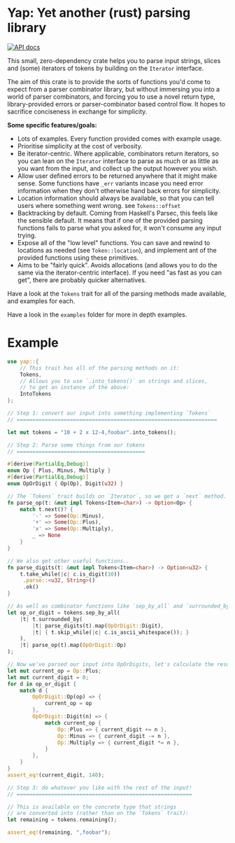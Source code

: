 # Yap: Yet another (rust) parsing library

[![API docs](https://docs.rs/yap/badge.svg)](https://docs.rs/yap)

This small, zero-dependency crate helps you to parse input strings, slices and (some) iterators of tokens
by building on the `Iterator` interface.

The aim of this crate is to provide the sorts of functions you'd come to expect from a parser
combinator library, but without immersing you into a world of parser combinators, and forcing you
to use a novel return type, library-provided errors or parser-combinator based control flow. It hopes
to sacrifice conciseness in exchange for simplicity.

**Some specific features/goals:**
- Lots of examples. Every function provided comes with example usage.
- Prioritise simplicity at the cost of verbosity.
- Be iterator-centric. Where applicable, combinators return iterators, so you can lean on the `Iterator`
  interface to parse as much or as little as you want from the input, and collect up the output however
  you wish.
- Allow user defined errors to be returned anywhere that it might make sense. Some functions have `_err`
  variants incase you need error information when they don't otherwise hand back errors for simplicity.
- Location information should always be available, so that you can tell users where something went wrong.
  see `Tokens::offset`
- Backtracking by default. Coming from Haskell's Parsec, this feels like the sensible default. It means that
  if one of the provided parsing functions fails to parse what you asked for, it won't consume any input
  trying.
- Expose all of the "low level" functions. You can save and rewind to locations as needed (see `Token::location`),
  and implement ant of the provided functions using these primitives.
- Aims to be "fairly quick". Avoids allocations (and allows you to do the same via the iterator-centric interface).
  If you need "as fast as you can get", there are probably quicker alternatives.

Have a look at the `Tokens` trait for all of the parsing methods made available, and examples for each.

Have a look in the `examples` folder for more in depth examples.

# Example

```rust
use yap::{
    // This trait has all of the parsing methods on it:
    Tokens,
    // Allows you to use `.into_tokens()` on strings and slices,
    // to get an instance of the above:
    IntoTokens
};

// Step 1: convert our input into something implementing `Tokens`
// ================================================================

let mut tokens = "10 + 2 x 12-4,foobar".into_tokens();

// Step 2: Parse some things from our tokens
// =========================================

#[derive(PartialEq,Debug)]
enum Op { Plus, Minus, Multiply }
#[derive(PartialEq,Debug)]
enum OpOrDigit { Op(Op), Digit(u32) }

// The `Tokens` trait builds on `Iterator`, so we get a `next` method.
fn parse_op(t: &mut impl Tokens<Item=char>) -> Option<Op> {
    match t.next()? {
        '-' => Some(Op::Minus),
        '+' => Some(Op::Plus),
        'x' => Some(Op::Multiply),
        _ => None
    }
}

// We also get other useful functions..
fn parse_digits(t: &mut impl Tokens<Item=char>) -> Option<u32> {
    t.take_while(|c| c.is_digit(10))
     .parse::<u32, String>()
     .ok()
}

// As well as combinator functions like `sep_by_all` and `surrounded_by`..
let op_or_digit = tokens.sep_by_all(
    |t| t.surrounded_by(
        |t| parse_digits(t).map(OpOrDigit::Digit),
        |t| { t.skip_while(|c| c.is_ascii_whitespace()); }
    ),
    |t| parse_op(t).map(OpOrDigit::Op)
);

// Now we've parsed our input into OpOrDigits, let's calculate the result..
let mut current_op = Op::Plus;
let mut current_digit = 0;
for d in op_or_digit {
    match d {
        OpOrDigit::Op(op) => {
            current_op = op
        },
        OpOrDigit::Digit(n) => {
            match current_op {
                Op::Plus => { current_digit += n },
                Op::Minus => { current_digit -= n },
                Op::Multiply => { current_digit *= n },
            }
        },
    }
}
assert_eq!(current_digit, 140);

// Step 3: do whatever you like with the rest of the input!
// ========================================================

// This is available on the concrete type that strings
// are converted into (rather than on the `Tokens` trait):
let remaining = tokens.remaining();

assert_eq!(remaining, ",foobar");
```
